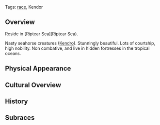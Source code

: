 Tags: [race](Races), Kendor

## Overview

Reside in [Riptear Sea](Riptear Sea).

Nasty seahorse creatures ([Kendro](Kendro)). Stunningly beautiful. Lots of courtship, high nobility. Non combative, and live in hidden fortresses in the tropical oceans.

## Physical Appearance



## Cultural Overview



## History



## Subraces


